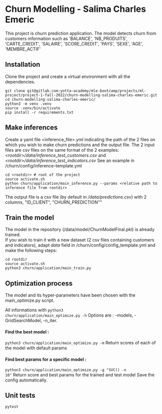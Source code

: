# Churn Modelling - Salima Charles Emeric

This project is churn prediction application. 
The model detects churn from customers information such as 'BALANCE', 'NB_PRODUITS', 'CARTE_CREDIT', 'SALAIRE', 'SCORE_CREDIT', 'PAYS', 'SEXE', 'AGE', 'MEMBRE_ACTIF'


## Installation

Clone the project and create a virtual environment with all the dependencies.

	git clone git@gitlab.com:yotta-academy/mle-bootcamp/projects/ml-project/project-1-fall-2022/churn-modelling-salima-charles-emeric.git
    cd churn-modelling-salima-charles-emeric/ 
    python3 -m venv .venv  
    source .venv/bin/activate
    pip install -r requirements.txt

## Make inferences

Create a yaml file <inference_file>.yml indicating the path of the 2 files on which you wish to make churn predictions and the output file.
The 2 input files are csv files on the same format of the 2 examples:  _\<rootdir\>/data/inference_test_customers.csv_ and _\<rootdir\>/data/inference_test_indicators.csv_
See an example in <rootdir>/churn/config/inference-template.yml

    cd <rootdir> # root of the project
    source activate.sh
    python churn/application/main_inference.py --params <relative path to inference file from rootdir>

The output file is a csv file (by default in _<rootdir>/data/predictions.csv_) with 2 columns, "ID_CLIENT", "CHURN_PREDICTION"" 

## Train the model 

The model in the repository (<rootdir>/data/model/ChurnModelFinal.pkl) is already trained.   
If you wish to train it with a new dataset (2 csv files containing customers and indicators), adapt _data_ field in <rootdir>/churn/config/config_template.yml and make the following steps:  

	cd rootdir
	source activate.sh
	python3 churn/application/main_train.py


## Optimization process

The model and its hyper-parameters have been chosen with the main_optimize.py script.

All informations with 
<code>python3 churn/application/main_optimize.py -h</code>
Options are : -models, -GridSearchModel, -n_iter.

#### Find the best model :
<code>python3 churn/application/main_optimize.py -m</code>
Return scores of each of the model with default params

#### Find best params for a specific model :
<code>python3 churn/application/main_optimize.py -g "SVC() -n 10"</code>
Return score and best params for the trained and test model
Save the config automatically. 


## Unit tests

	pytest
